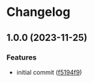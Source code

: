 # Changelog

## 1.0.0 (2023-11-25)


### Features

* initial commit ([f5194f9](https://github.com/devtemplates/renovate-config/commit/f5194f91485b3435ff5126e1aedd0f6bc8682ff3))

